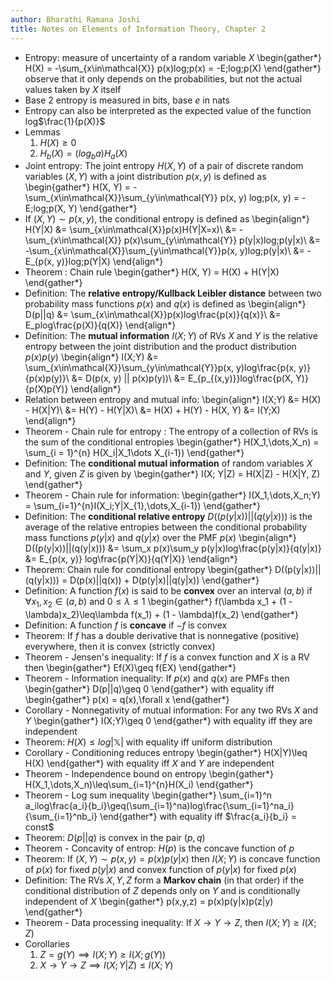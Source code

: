 ```yaml
---
author: Bharathi Ramana Joshi
title: Notes on Elements of Information Theory, Chapter 2
---
```

- Entropy: measure of uncertainty of a random variable $X$
\begin{gather*}
    H(X) = -\sum_{x\in\mathcal{X}} p(x)log\;p(x) = -E\;log\;p(X)
\end{gather*}
observe that it only depends on the probabilities, but not the actual values
taken by $X$ itself
- Base 2 entropy is measured in bits, base $e$ in nats
- Entropy can also be interpreted as the expected value of the function
    log$\frac{1}{p(X)}$
- Lemmas
  1. $H(X)\geq 0$
  2. $H_b(X) = (log_b a)H_a(X)$
- Joint entropy: The joint entropy $H(X, Y)$ of a pair of discrete random
    variables $(X, Y)$ with a joint distribution $p(x, y)$ is defined as
    \begin{gather*}
    H(X, Y) = -\sum_{x\in\mathcal{X}}\sum_{y\in\mathcal{Y}} p(x, y) log\;p(x, y)
    = -E\;log\;p(X, Y)
    \end{gather*}
- If $(X, Y)\sim p(x, y)$, the conditional entropy is defined as
    \begin{align*}
    H(Y|X) &= \sum_{x\in\mathcal{X}}p(x)H(Y|X=x)\\
           &= -\sum_{x\in\mathcal{X}} p(x)\sum_{y\in\mathcal{Y}}
           p(y|x)log\;p(y|x)\\
           &=  -\sum_{x\in\mathcal{X}}\sum_{y\in\mathcal{Y}}p(x,
           y)log\;p(y|x)\\
           &= -E_{p(x, y)}log\;p(Y|X)
    \end{align*}
- Theorem : Chain rule
    \begin{gather*}
    H(X, Y) = H(X) + H(Y|X)
    \end{gather*}
- Definition: The **relative entropy/Kullback Leibler distance** between two
    probability mass functions $p(x)$ and $q(x)$ is defined as
    \begin{align*}
    D(p||q) &= \sum_{x\in\mathcal{X}}p(x)log\frac{p(x)}{q(x)}\\
            &= E_plog\frac{p(X)}{q(X)}
    \end{align*}
- Definition: The **mutual information** $I(X; Y)$ of RVs $X$ and $Y$ is the
    relative entropy between the joint distribution and the product distribution
    $p(x)p(y)$
    \begin{align*}
    I(X;Y) &= \sum_{x\in\mathcal{X}}\sum_{y\in\mathcal{Y}}p(x, y)log\frac{p(x, y)}{p(x)p(y)}\\
           &= D(p(x, y) || p(x)p(y))\\
           &= E_{p_{(x,y)}}log\frac{p(X, Y)}{p(X)p(Y)}
    \end{align*}
- Relation between entropy and mutual info:
    \begin{align*}
    I(X;Y) &= H(X) - H(X|Y)\\
           &= H(Y) - H(Y|X)\\
           &= H(X) + H(Y) - H(X, Y)
           &= I(Y;X)
    \end{align*}
- Theorem - Chain rule for entropy : The entropy of a collection of RVs is the
    sum of the conditional entropies
    \begin{gather*}
    H(X_1,\dots,X_n) = \sum_{i = 1}^{n} H(X_i|X_1\dots X_{i-1})
    \end{gather*}
- Definition: The **conditional mutual information** of random variables $X$ and
    $Y$, given $Z$ is given by
    \begin{gather*}
    I(X; Y|Z) = H(X|Z) - H(X|Y, Z)
    \end{gather*}
- Theorem - Chain rule for information:
    \begin{gather*}
    I(X_1,\dots,X_n;Y) = \sum_{i=1}^{n}I(X_i;Y|X_{1},\dots,X_{i-1})
    \end{gather*}
- Definition: The **conditional relative entropy** $D((p(y|x))||(q(y|x)))$ is
    the average of the relative entropies between the conditional probability
    mass functions $p(y|x)$ and $q(y|x)$ over the PMF $p(x)$
    \begin{align*}
    D((p(y|x))||(q(y|x))) &= \sum_x p(x)\sum_y p(y|x)log\frac{p(y|x)}{q(y|x)}
                          &= E_{p(x, y)} log\frac{p(Y|X)}{q(Y|X)}
    \end{align*}
- Theorem: Chain rule for conditional entropy
    \begin{gather*}
    D((p(y|x))||(q(y|x))) = D(p(x)||q(x)) + D(p(y|x)||q(y|x))
    \end{gather*}
- Definition: A function $f(x)$ is said to be **convex** over an interval $(a,
    b)$ if $\forall x_1, x_2\in (a, b)$ and $0\leq\lambda\leq 1$
    \begin{gather*}
    f(\lambda x_1 + (1 - \lambda)x_2)\leq\lambda f(x_1) + (1 - \lambda)f(x_2)
    \end{gather*}
- Definition: A function $f$ is **concave** if $-f$ is convex
- Theorem: If $f$ has a double derivative that is nonnegative (positive)
  everywhere, then it is convex (strictly convex)
- Theorem - Jensen's inequality: If $f$ is a convex function and $X$ is a RV
    then
    \begin{gather*}
    Ef(X)\geq f(EX)
    \end{gather*}
- Theorem - Information inequality: If $p(x)$ and $q(x)$ are PMFs then
    \begin{gather*}
    D(p||q)\geq 0
    \end{gather*}
    with equality iff
    \begin{gather*}
    p(x) = q(x),\forall x
    \end{gather*}
- Corollary - Nonnegativity of mutual information: For any two RVs $X$ and $Y$
    \begin{gather*}
    I(X;Y)\geq 0
    \end{gather*}
    with equality iff they are independent
- Theorem: $H(X)\leq log|\mathbb{X}|$ with equality iff uniform distribution
- Corollary - Conditioning reduces entropy
    \begin{gather*}
    H(X|Y)\leq H(X)
    \end{gather*}
    with equality iff $X$ and $Y$ are independent
- Theorem - Independence bound on entropy
    \begin{gather*}
    H(X_1,\dots,X_n)\leq\sum_{i=1}^{n}H(X_i)
    \end{gather*}
- Theorem - Log sum inequality
    \begin{gather*}
    \sum_{i=1}^n
    a_ilog\frac{a_i}{b_i}\geq(\sum_{i=1}^na)log\frac{\sum_{i=1}^na_i}{\sum_{i=1}^nb_i}
    \end{gather*}
    with equality iff $\frac{a_i}{b_i} = const$
- Theorem: $D(p||q)$ is convex in the pair $(p, q)$
- Theorem - Concavity of entrop: $H(p)$ is the concave function of $p$
- Theorem: If $(X, Y)\sim p(x, y) = p(x)p(y|x)$ then $I(X;Y)$ is concave
    function of $p(x)$ for fixed $p(y|x)$ and convex function of $p(y|x)$ for
    fixed $p(x)$
- Definition: The RVs $X, Y, Z$ form a **Markov chain** (in that order) if the
    conditional distribution of $Z$ depends only on $Y$ and is conditionally
    independent of $X$
    \begin{gather*}
    p(x,y,z) = p(x)p(y|x)p(z|y)
    \end{gather*}
- Theorem - Data processing inequality: If $X\rightarrow Y\rightarrow Z$, then
    $I(X;Y)\geq I(X;Z)$
- Corollaries
    1. $Z = g(Y)\implies I(X;Y)\geq I(X;g(Y))$
    2. $X\rightarrow Y\rightarrow Z\implies I(X;Y|Z)\leq I(X;Y)$
